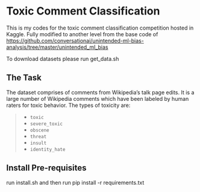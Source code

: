 # Toxic Comment Classification

This is my codes for the toxic comment classification competition hosted in Kaggle. Fully modified to another level from the base code of https://github.com/conversationai/unintended-ml-bias-analysis/tree/master/unintended_ml_bias


To download datasets please run get_data.sh
## The Task
The dataset comprises of comments from Wikipedia’s talk page edits. It is a large number of Wikipedia comments which have been labeled by human raters for toxic behavior. The types of toxicity are:

 > *  `toxic`
 > *  `severe_toxic`
 > *  `obscene`
 > *  `threat`
 > *  `insult`
 > *  `identity_hate`
## Install Pre-requisites

run install.sh and then run 
pip install -r requirements.txt

